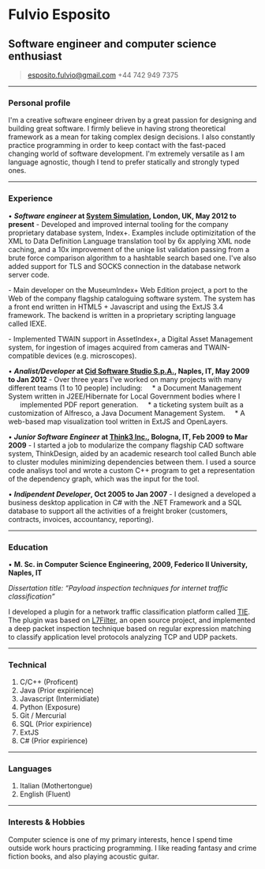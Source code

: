 # Fulvio Esposito
## Software engineer and computer science enthusiast

> [esposito.fulvio@gmail.com](mailto:esposito.fulvios@gmail.com)
> +44 742 949 7375

------

### Personal profile 

I'm a creative software engineer driven by a great passion for designing and building great software. I firmly believe in having strong theoretical framework as a mean for taking complex design decisions. I also constantly practice programming in order to keep contact with the fast-paced changing world of software development. I'm extremely versatile as I am language agnostic, though I tend to prefer statically and strongly typed ones.

------

### Experience

&bullet; __*Software engineer* at [**System Simulation**](http://ssl.co.uk), London, UK, May 2012 to present__
\- Developed and improved internal tooling for the company proprietary database system, Index+. Examples include optimizitation of the XML to Data Definition Language translation tool by 6x applying XML node caching, and a 10x improvement of the uniqe list validation passing from a brute force comparison algorithm to a hashtable search based one. I've also added support for TLS and SOCKS connection in the database network server code.

\- Main developer on the MuseumIndex+ Web Edition project, a port to the Web of the company flagship cataloguing software system. The system has a front end written in HTML5 + Javascript and using the ExtJS 3.4 framework. The backend is written in a proprietary scripting language called IEXE.  

\- Implemented TWAIN support in AssetIndex+, a Digital Asset Management system, for ingestion of images acquired from cameras and TWAIN-compatible devices (e.g. microscopes).

&bullet; __*Analist/Developer* at [**Cid Software Studio S.p.A.**](http://www.cidsoftware.it), Naples, IT, May 2009 to Jan 2012__
	\- Over three years I've worked on many projects with many different teams (1 to 10 people) including: 
    &nbsp;&nbsp;&nbsp;&nbsp;\* a Document Management System written in J2EE/Hibernate for Local Government bodies where I
    &nbsp;&nbsp;&nbsp;&nbsp;&nbsp;&nbsp;implemented PDF report generation.
    &nbsp;&nbsp;&nbsp;&nbsp;\* a ticketing system built as a customization of Alfresco, a Java Document Management System.
    &nbsp;&nbsp;&nbsp;&nbsp;\* A web-based map visualization tool written in ExtJS and OpenLayers.


&bullet; __*Junior Software Engineer* at [**Think3 Inc.**](http://www.think3.eu), Bologna, IT, Feb 2009 to Mar 2009__
	\- I started a job to modularize the company flagship CAD software system, ThinkDesign, aided by an academic research tool called Bunch able to cluster modules minimizing dependencies between them. I used a source code analisys tool and wrote a custom C++ program to get a representation of the dependency graph, which was the input for the tool.

&bullet; __*Indipendent Developer*, Oct 2005 to Jan 2007__
	\- I designed a developed a business desktop application in C# with the .NET Framework and a SQL database to support all the activities of a freight broker (customers, contracts, invoices, accountancy, reporting). 


------

### Education

&bullet; **M. Sc. in Computer Science Engineering, 2009, Federico II University, Naples, IT**

_Dissertation title: “Payload inspection techniques for internet traffic classification”_

I developed a plugin for a network traffic classification platform called [TIE](http://tie.comics.unina.it/). The plugin was based on [L7Filter](http://l7-filter.sourceforge.net/), an open source project, and implemented a deep packet inspection technique based on regular expression matching to classify application level protocols analyzing TCP and UDP packets.
  
------

### Technical

1. C/C++ (Proficent)
1. Java (Prior expirience)
1. Javascript (Intermidiate)
1. Python (Exposure)
1. Git / Mercurial
1. SQL (Prior expirience)
1. ExtJS
1. C# (Prior expirience)

------

### Languages

1. Italian (Mothertongue)
1. English (Fluent)

------

### Interests & Hobbies

Computer science is one of my primary interests, hence I spend time outside work hours practicing programming. I like reading fantasy and crime fiction books, and also playing acoustic guitar.
